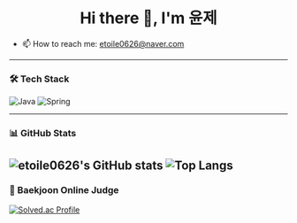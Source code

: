 <h1 align="center">Hi there 👋, I'm 윤제</h1>

- 📫 How to reach me: etoile0626@naver.com  

---

### 🛠 Tech Stack
![Java](https://img.shields.io/badge/Java-007396?style=flat&logo=java&logoColor=white)
![Spring](https://img.shields.io/badge/Spring-6DB33F?style=flat&logo=spring&logoColor=white)

---

### 📊 GitHub Stats
![etoile0626's GitHub stats](https://github-readme-stats.vercel.app/api?username=etoile0626&show_icons=true&theme=gruvbox)
![Top Langs](https://github-readme-stats.vercel.app/api/top-langs/?username=etoile0626&layout=compact&theme=tokyonight)
---

### 🏅 Baekjoon Online Judge

[![Solved.ac Profile](http://mazassumnida.wtf/api/v2/generate_badge?boj=dbswp703)](https://solved.ac/dbswp703)
